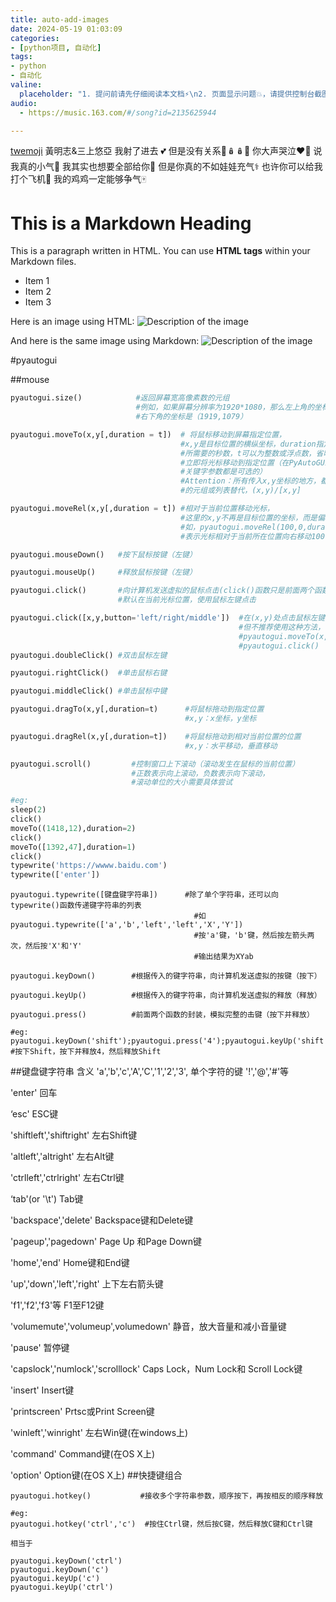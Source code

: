 ```yaml
---
title: auto-add-images
date: 2024-05-19 01:03:09
categories:
- [python项目, 自动化]
tags:
- python
- 自动化
valine:
  placeholder: "1. 提问前请先仔细阅读本文档⚡\n2. 页面显示问题💥，请提供控制台截图📸或者您的测试网址\n3. 其他任何报错💣，请提供详细描述和截图📸，祝食用愉快💪"
audio:
  - https://music.163.com/#/song?id=2135625944

---
```

[twemoji](https://twemoji-cheatsheet.vercel.app/)
黃明志&三上悠亞
我射了进去 💕
但是没有关系🫦🪆🪆🔞
你大声哭泣❤️‍🔥
说我真的小气🧇
我其实也想要全部给你🥵
但是你真的不如娃娃充气⚕️
也许你可以给我打个飞机🤣
我的鸡鸡一定能够争气🀄️

# This is a Markdown Heading

<p>This is a paragraph written in HTML. You can use <strong>HTML tags</strong> within your Markdown files.</p>

<ul>
  <li>Item 1</li>
  <li>Item 2</li>
  <li>Item 3</li>
</ul>

Here is an image using HTML:
<img src="path/to/image.jpg" alt="Description of the image">

And here is the same image using Markdown:
![Description of the image](path/to/image.jpg)


#pyautogui

##mouse

```python 鼠标当前位置
pyautogui.size()            #返回屏幕宽高像素数的元组
                            #例如，如果屏幕分辨率为1920*1080，那么左上角的坐标为（0,0）,
                            #右下角的坐标是（1919,1079）
```

```python 移动
pyautogui.moveTo(x,y[,duration = t])  # 将鼠标移动到屏幕指定位置，
                                      #x,y是目标位置的横纵坐标，duration指定鼠标光标移动到目标位置
                                      #所需要的秒数，t可以为整数或浮点数，省略duration参数表示
                                      #立即将光标移动到指定位置（在PyAutoGUI函数中，所有的duration
                                      #关键字参数都是可选的）
                                      #Attention：所有传入x,y坐标的地方，都可以用坐标x,y
                                      #的元组或列表替代，(x,y)/[x,y]

pyautogui.moveRel(x,y[,duration = t]) #相对于当前位置移动光标，
                                      #这里的x,y不再是目标位置的坐标，而是偏移量，
                                      #如，pyautogui.moveRel(100,0,duration=0.25)
                                      #表示光标相对于当前所在位置向右移动100个像素
```
```python 点击
pyautogui.mouseDown()   #按下鼠标按键（左键）

pyautogui.mouseUp()     #释放鼠标按键（左键）

pyautogui.click()       #向计算机发送虚拟的鼠标点击(click()函数只是前面两个函数调用的方便封装)
                        #默认在当前光标位置，使用鼠标左键点击

pyautogui.click([x,y,button='left/right/middle'])  #在(x,y)处点击鼠标左键、右键、中键
                                                   #但不推荐使用这种方法，下面这种方法效果更好
                                                   #pyautogui.moveTo(x,y,duration=t)
                                                   #pyautogui.click()
pyautogui.doubleClick() #双击鼠标左键

pyautogui.rightClick()  #单击鼠标右键

pyautogui.middleClick() #单击鼠标中键
```
```python 拖动
pyautogui.dragTo(x,y[,duration=t)      #将鼠标拖动到指定位置
                                       #x,y：x坐标，y坐标

pyautogui.dragRel(x,y[,duration=t])    #将鼠标拖动到相对当前位置的位置
                                       #x,y：水平移动，垂直移动
```
```python 滚动
pyautogui.scroll()         #控制窗口上下滚动（滚动发生在鼠标的当前位置）
                           #正数表示向上滚动，负数表示向下滚动，
                           #滚动单位的大小需要具体尝试

#eg:
sleep(2)
click()
moveTo((1418,12),duration=2)
click()
moveTo([1392,47],duration=1)
click()
typewrite('https://wwww.baidu.com')
typewrite(['enter'])
```
```输入字符串
pyautogui.typewrite([键盘键字符串])      #除了单个字符串，还可以向typewrite()函数传递键字符串的列表
                                         #如 pyautogui.typewrite(['a','b','left','left','X','Y'])
                                         #按'a'键，'b'键，然后按左箭头两次，然后按'X'和'Y'
                                         #输出结果为XYab

pyautogui.keyDown()        #根据传入的键字符串，向计算机发送虚拟的按键（按下）

pyautogui.keyUp()          #根据传入的键字符串，向计算机发送虚拟的释放（释放）

pyautogui.press()          #前面两个函数的封装，模拟完整的击键（按下并释放）

#eg:
pyautogui.keyDown('shift');pyautogui.press('4');pyautogui.keyUp('shift')
#按下Shift，按下并释放4，然后释放Shift
```
##键盘键字符串                        含义
'a','b','c','A','C','1','2','3',    单个字符的键
'!','@','#'等

'enter'                             回车

‘esc'                              ESC键

'shiftleft','shiftright'            左右Shift键

'altleft','altright'                左右Alt键

'ctrlleft','ctrlright'              左右Ctrl键

‘tab'(or '\t')                     Tab键

'backspace','delete'                Backspace键和Delete键

'pageup','pagedown'                 Page Up 和Page Down键

'home','end'                        Home键和End键

'up','down','left','right'          上下左右箭头键

'f1','f2','f3'等                    F1至F12键

'volumemute','volumeup',volumedown' 静音，放大音量和减小音量键

'pause'                             暂停键

'capslock','numlock','scrolllock'   Caps Lock，Num Lock和 Scroll Lock键

'insert'                            Insert键

'printscreen'                       Prtsc或Print Screen键

'winleft','winright'                左右Win键(在windows上)

'command'                           Command键(在OS X上)

'option'                            Option键(在OS X上)
##快捷键组合
```
pyautogui.hotkey()           #接收多个字符串参数，顺序按下，再按相反的顺序释放

#eg:
pyautogui.hotkey('ctrl','c')  #按住Ctrl键，然后按C键，然后释放C键和Ctrl键

相当于

pyautogui.keyDown('ctrl')
pyautogui.keyDown('c')
pyautogui.keyUp('c')
pyautogui.keyUp('ctrl')
```




